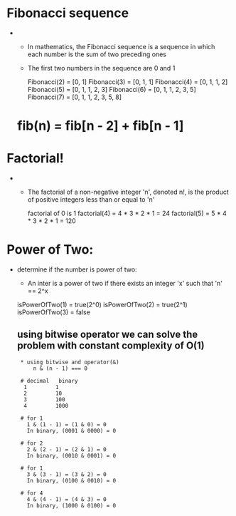 # Fibonacci sequence
* 
    * In mathematics, the Fibonacci sequence is a sequence in which each number is the sum of two preceding ones
    * The first two numbers in the sequence are 0 and 1
    
        Fibonacci(2) = [0, 1]
        Fibonacci(3) = [0, 1, 1]
        Fibonacci(4) = [0, 1, 1, 2]
        Fibonacci(5) = [0, 1, 1, 2, 3]
        Fibonacci(6) = [0, 1, 1, 2, 3, 5]
        Fibonacci(7) = [0, 1, 1, 2, 3, 5, 8]

    # fib(n) = fib[n - 2] + fib[n - 1]


# Factorial!
* 
  * The factorial of a non-negative integer 'n', denoted n!, is the product of positive integers less than or equal to 'n'

    factorial of 0 is 1
    factorial(4) = 4 * 3 * 2 * 1 = 24
    factorial(5) = 5 * 4 * 3 * 2 * 1 = 120


# Power of Two:
* determine if the number is power of two:
    * An inter is a power of two if there exists an integer 'x' such that 'n' == 2^x

    isPowerOfTwo(1) = true(2^0)
    isPowerOfTwo(2) = true(2^1)
    isPowerOfTwo(3) = false

    ## using bitwise operator we can solve the problem with constant complexity of O(1)

       * using bitwise and operator(&)
           n & (n - 1) === 0
       
       # decimal   binary
        1         1
        2         10
        3         100
        4         1000

       # for 1
         1 & (1 - 1) = (1 & 0) = 0
         In binary, (0001 & 0000) = 0

       # for 2
         2 & (2 - 1) = (2 & 1) = 0
         In binary, (0010 & 0001) = 0

       # for 1
         3 & (3 - 1) = (3 & 2) = 0
         In binary, (0100 & 0010) = 0

       # for 4
         4 & (4 - 1) = (4 & 3) = 0
         In binary, (1000 & 0100) = 0






